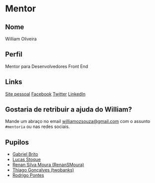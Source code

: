 # Mentor

## Nome

William Oliveira

## Perfil

Mentor para Desenvolvedores Front End

## Links

[Site pessoal](http://woliveiras.com.br)
[Facebook](https://www.facebook.com/woliveira542)
[Twitter](https://twitter.com/w_oliveiras)
[LinkedIn](https://www.linkedin.com/in/william-oliveira)

## Gostaria de retribuir a ajuda do William?

Mande um abraço no email williamozsouza@gmail.com com o assunto `#mentoria` ou nas redes sociais.

## Pupilos

- [Gabriel Brito](/profiles/pupils/profiles/GabrielBrito.md)
- [Lucas Stoque](/profiles/pupils/profiles/Stoque.md)
- [Renan Silva Moura (RenanSMoura)](/profiles/pupils/profiles/RenanMoura.md)
- [Thiago Gonçalves (twobanks)](/profiles/pupils/profiles/twobanks.md)
- [Rodrigo Pontes](/profiles/pupils/profiles/RodrigoPontes.md)
